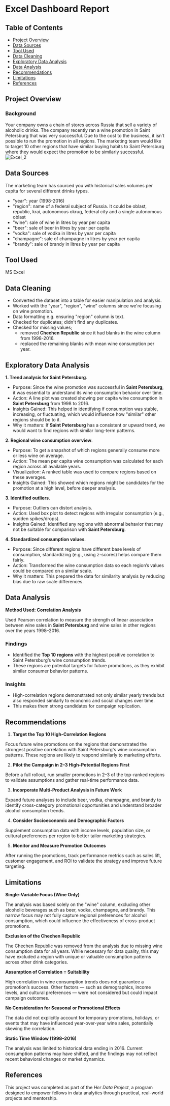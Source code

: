# Excel Dashboard Report
## Table of Contents
- [Project Overview](#project-overview)
- [Data Sources](#data-sources)
- [Tool Used](#tool-used)
- [Data Cleaning](#data-cleaning)
- [Exploratory Data Analysis](#exploratory-data-analysis)
- [Data Analysis](#data-analysis)
- [Recommendations](#recommendations)
- [Limitations](#limitations)
- [References](#references)

## Project Overview
### Background
Your company owns a chain of stores across Russia that sell a variety of alcoholic drinks. The company recently ran a wine promotion in Saint Petersburg that was very successful. Due to the cost to the business, it isn’t possible to run the promotion in all regions. The marketing team would like to target 10 other regions that have similar buying habits to Saint Petersburg where they would expect the promotion to be similarly successful.
![Excel_2](https://github.com/user-attachments/assets/bcddde8f-b03b-4e03-bc5c-54eb24882844)
## Data Sources
The marketing team has sourced you with historical sales volumes per capita for several different drinks types.
 - "year": year (1998-2016)
 - "region": name of a federal subject of Russia. It could be oblast, republic, krai, autonomous okrug, federal city and a single autonomous oblast
 - "wine": sale of wine in litres by year per capita
 - "beer": sale of beer in litres by year per capita
 - "vodka": sale of vodka in litres by year per capita
 - "champagne": sale of champagne in litres by year per capita
 - "brandy": sale of brandy in litres by year per capita

## Tool Used
MS Excel

## Data Cleaning
- Converted the dataset into a table for easier manipulation and analysis.
- Worked with the "year", "region", "wine" columns since we're focusing on wine promotion.
- Data formatting e.g. ensuring "region" column is text.
- Checked for duplicates; didn't find any duplicates.
- Checked for missing values;
    - removed **Chechen Republic** since it had blanks in the wine column from 1998-2016.
    - replaced the remaining blanks with mean wine consumption per year.  

## Exploratory Data Analysis
**1. Trend analysis for Saint Petersburg**.
- Purpose: Since the wine promotion was successful in **Saint Petersburg**, it was essential to understand its wine consumption behavior over time.
- Action: A line plot was created showing per capita wine consumption in **Saint Petersburg** from 1998 to 2016.
- Insights Gained: This helped in identifying if consumption was stable, increasing, or fluctuating, which would influence how "similar" other regions should be to it.
- Why it matters: If **Saint Petersburg** has a consistent or upward trend, we would want to find regions with similar long-term patterns.

**2. Regional wine consumption overview**.
- Purpose: To get a snapshot of which regions generally consume more or less wine on average.
- Action: The mean per capita wine consumption was calculated for each region across all available years.
- Visualization: A ranked table was used to compare regions based on these averages.
- Insights Gained: This showed which regions might be candidates for the promotion at a high level, before deeper analysis.

**3. Identified outliers**.
- Purpose: Outliers can distort analysis.
- Action: Used box plot to detect regions with irregular consumption (e.g., sudden spikes/drops).
- Insights Gained: Identified any regions with abnormal behavior that may not be suitable for comparison with **Saint Petersburg**.

**4. Standardized consumption values**.
- Purpose: Since different regions have different base levels of consumption, standardizing (e.g., using z-scores) helps compare them fairly.
- Action: Transformed the wine consumption data so each region’s values could be compared on a similar scale.
- Why it matters: This prepared the data for similarity analysis by reducing bias due to raw scale differences.

## Data Analysis
**Method Used: Correlation Analysis**

Used Pearson correlation to measure the strength of linear association between wine sales in **Saint Petersburg** and wine sales in other regions over the years 1998–2016.

### Findings
- Identified the **Top 10 regions** with the highest positive correlation to Saint Petersburg’s wine consumption trends.
- These regions are potential targets for future promotions, as they exhibit similar consumer behavior patterns.

### Insights
- High-correlation regions demonstrated not only similar yearly trends but also responded similarly to economic and social changes over time.
- This makes them strong candidates for campaign replication.

## Recommendations
1. **Target the Top 10 High-Correlation Regions**

Focus future wine promotions on the regions that demonstrated the strongest positive correlation with Saint Petersburg's wine consumption patterns. These regions are likely to respond similarly to marketing efforts.

2. **Pilot the Campaign in 2–3 High-Potential Regions First**

Before a full rollout, run smaller promotions in 2–3 of the top-ranked regions to validate assumptions and gather real-time performance data.

3. **Incorporate Multi-Product Analysis in Future Work**

Expand future analyses to include beer, vodka, champagne, and brandy to identify cross-category promotional opportunities and understand broader alcohol consumption trends.

4. **Consider Socioeconomic and Demographic Factors**

Supplement consumption data with income levels, population size, or cultural preferences per region to better tailor marketing strategies.

5. **Monitor and Measure Promotion Outcomes**

After running the promotions, track performance metrics such as sales lift, customer engagement, and ROI to validate the strategy and improve future targeting.

## Limitations
**Single-Variable Focus (Wine Only)**

The analysis was based solely on the "wine" column, excluding other alcoholic beverages such as beer, vodka, champagne, and brandy. This narrow focus may not fully capture regional preferences for alcohol consumption, which could influence the effectiveness of cross-product promotions.

**Exclusion of the Chechen Republic**

The Chechen Republic was removed from the analysis due to missing wine consumption data for all years. While necessary for data quality, this may have excluded a region with unique or valuable consumption patterns across other drink categories.

**Assumption of Correlation = Suitability**

High correlation in wine consumption trends does not guarantee a promotion’s success. Other factors — such as demographics, income levels, and cultural preferences — were not considered but could impact campaign outcomes.

**No Consideration for Seasonal or Promotional Effects**

The data did not explicitly account for temporary promotions, holidays, or events that may have influenced year-over-year wine sales, potentially skewing the correlation.

**Static Time Window (1998–2016)**

The analysis was limited to historical data ending in 2016. Current consumption patterns may have shifted, and the findings may not reflect recent behavioral changes or market dynamics.

## References

This project was completed as part of the *Her Data Project*, a program designed to empower fellows in data analytics through practical, real-world projects and mentorship.
